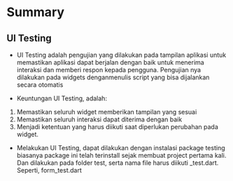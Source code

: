 # Summary

## UI Testing

* UI Testing adalah pengujian yang dilakukan pada tampilan aplikasi untuk memastikan aplikasi dapat berjalan dengan baik untuk menerima interaksi dan memberi respon kepada pengguna. Pengujian nya dilakukan pada widgets denganmenulis script yang bisa dijalankan secara otomatis

* Keuntungan UI Testing, adalah:
1.  Memastikan seluruh widget memberikan tampilan yang sesuai
2. Memastikan seluruh interaksi dapat diterima dengan baik
3. Menjadi ketentuan yang harus diikuti saat diperlukan perubahan pada widget.

* Melakukan UI Testing, dapat dilakukan dengan instalasi package testing biasanya package ini telah terinstall sejak membuat project pertama kali. Dan dilakukan pada folder test, serta nama file harus diikuti _test.dart. Seperti, form_test.dart